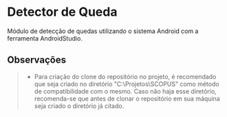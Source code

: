 # Detector de Queda
Módulo de detecção de quedas utilizando o sistema Android com a ferramenta AndroidStudio.

## Observações
> - Para criação do clone do repositório no projeto, é recomendado que seja criado no diretório "C:\Projetos\SCOPUS\" como
método de compatibilidade com o mesmo. Caso não haja esse diretório, recomenda-se que antes de clonar o repositório em sua
máquina seja criado o diretório já citado.
